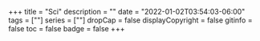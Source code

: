 +++
title = "Sci"
description = ""
date = "2022-01-02T03:54:03-06:00"
tags = [""]
series = [""]
dropCap = false
displayCopyright = false
gitinfo = false
toc = false
badge = false
+++
